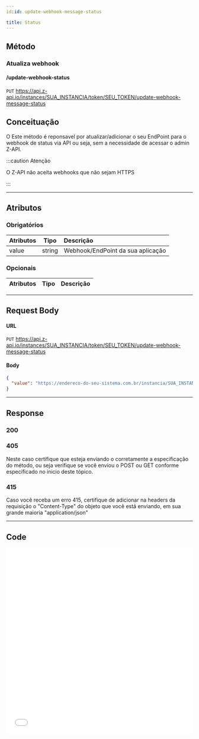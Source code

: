 ```yaml
---
id:id: update-webhook-message-status

title: Status
---
```


## Método

### Atualiza webhook

#### /update-webhook-status

`PUT` https://api.z-api.io/instances/SUA_INSTANCIA/token/SEU_TOKEN/update-webhook-message-status

## Conceituação

O Este método é reponsavel por atualizar/adicionar o seu EndPoint para o webhook de status via API ou seja, sem a necessidade de acessar o admin Z-API.

:::caution Atenção

O Z-API não aceita webhooks que não sejam HTTPS

:::

---

## Atributos

### Obrigatórios

| Atributos |  Tipo  | Descrição                         |
| :-------- | :----: | :-------------------------------- |
| value     | string | Webhook/EndPoint da sua aplicação |

### Opcionais

| Atributos | Tipo | Descrição |
| :-------- | :--: | :-------- |

---

## Request Body

#### URL

`PUT` https://api.z-api.io/instances/SUA_INSTANCIA/token/SEU_TOKEN/update-webhook-message-status

#### Body

```json
{
  "value": "https://endereco-do-seu-sistema.com.br/instancia/SUA_INSTANCIA/status"
}
```

---

## Response

### 200

### 405

Neste caso certifique que esteja enviando o corretamente a especificação do método, ou seja verifique se você enviou o POST ou GET conforme especificado no inicio deste tópico.

### 415

Caso você receba um erro 415, certifique de adicionar na headers da requisição o "Content-Type" do objeto que você está enviando, em sua grande maioria "application/json"

---

## Code

<iframe src="//api.apiembed.com/?source=https://raw.githubusercontent.com/Z-API/z-api-docs/main/json-examples/update-webhook-message-status.json&targets=all" frameborder="0" scrolling="no" width="100%" height="500px" seamless></iframe>
